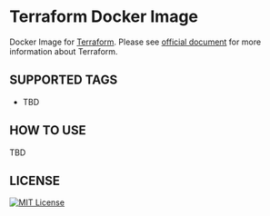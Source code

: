 # Terraform Docker Image
Docker Image for [Terraform](https://terraform.io).
Please see [official document](https://terraform.io/docs/index.html) for more information about Terraform.

## SUPPORTED TAGS

* TBD

## HOW TO USE

TBD

## LICENSE

[![MIT License](http://img.shields.io/badge/license-MIT-blue.svg?style=flat)](LICENSE)
